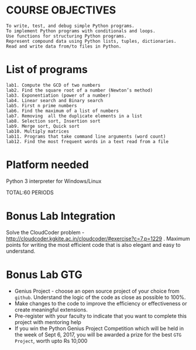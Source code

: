 # COURSE OBJECTIVES
    To write, test, and debug simple Python programs.
    To implement Python programs with conditionals and loops.
    Use functions for structuring Python programs.
    Represent compound data using Python lists, tuples, dictionaries.
    Read and write data from/to files in Python.
 
# List of programs

    lab1. Compute the GCD of two numbers
    lab2. Find the square root of a number (Newton’s method)
    lab3. Exponentiation (power of a number)
    lab4. Linear search and Binary search
    lab5. First n prime numbers
    lab6. Find the maximum of a list of numbers
    lab7. Removing  all the duplicate elements in a list
    lab8. Selection sort, Insertion sort
    lab9. Merge sort, Quick sort
    lab10. Multiply matrices
    lab11. Programs that take command line arguments (word count)
    lab12. Find the most frequent words in a text read from a file
	 
# Platform needed
Python 3 interpreter for Windows/Linux

TOTAL:60 PERIODS


# Bonus Lab Integration

Solve the CloudCoder problem - http://cloudcoder.kgkite.ac.in/cloudcoder/#exercise?c=7,p=1229 . Maximum points for writing the most efficient code that is also elegant and easy to understand. 

# Bonus Lab GTG 
- Genius Project - choose an open source project of your choice from `github`. Understand the logic of the code as close as possible to 100%. 
- Make changes to the code to improve the efficiency or effectiveness or create meaningful extensions. 
- Pre-register with your faculty to indicate that you want to complete this project with mentoring help 
- If you win the Python Genius Project Competition which will be held in the week of Sept 6, 2017, you will be awarded a prize for the best `GTG Project`,  worth upto Rs 10,000 




